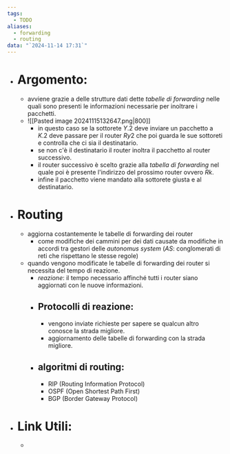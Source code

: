 ```yaml
---
tags:
  - TODO
aliases:
  - forwarding
  - routing
data: "`2024-11-14 17:31`"
---
```

- # Argomento:
	- avviene grazie a delle strutture dati dette _tabelle di forwarding_ nelle quali sono presenti le informazioni necessarie per inoltrare i pacchetti.
	- ![[Pasted image 20241115132647.png|800]]
		- in questo caso se la sottorete $Y.2$ deve inviare un pacchetto a $K.2$ deve passare per il router $Ry2$ che poi guarda le sue sottoreti e controlla che ci sia il destinatario.
		- se non c'è il destinatario il router inoltra il pacchetto al router successivo.
		- il router successivo è scelto grazie alla _tabella di forwarding_ nel quale poi è presente l'indirizzo del prossimo router ovvero $Rk$.
		- infine il pacchetto viene mandato alla sottorete giusta e al destinatario.
- # Routing
	- aggiorna costantemente le tabelle di forwarding dei router
		- come modifiche dei cammini per dei dati causate da modifiche in accordi tra gestori delle _autonomus system_ (_AS_: conglomerati di reti che rispettano le stesse regole)
	- quando vengono modificate le tabelle di forwarding dei router si necessita del tempo di reazione.
	    - _reazione_: il tempo necessario affinché tutti i router siano aggiornati con le nuove informazioni. 
	    - ## Protocolli di reazione: 
	        - vengono inviate richieste per sapere se qualcun altro conosce la strada migliore.
	        - aggiornamento delle tabelle di forwarding con la strada migliore.
	    - ## algoritmi di routing:
	        - RIP (Routing Information Protocol) 
	        - OSPF (Open Shortest Path First)
	        - BGP (Border Gateway Protocol)
- # Link Utili:
	- 